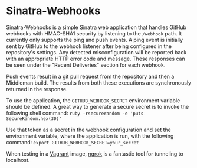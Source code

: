 # Sinatra-Webhooks
Sinatra-Webhooks is a simple Sinatra web application that handles GitHub webhooks with HMAC-SHA1 security by listening to the `/webhook` path. It currently only supports the ping and push events. A ping event is initially sent by GitHub to the webhook listener after being configured in the repository's settings. Any detected misconfiguration will be reported back with an appropriate HTTP error code and message. These responses can be seen under the "Recent Deliveries" section for each webhook.

Push events result in a git pull request from the repository and then a Middleman build. The results from both these executions are synchronously returned in the response.

To use the application, the `GITHUB_WEBHOOK_SECRET` environment variable should be defined. A great way to generate a secure secret is to invoke the following shell command:
`ruby -rsecurerandom -e 'puts SecureRandom.hex(30)'`

Use that token as a secret in the webhook configuration and set the environment variable, where the application is run, with the following command:
`export GITHUB_WEBHOOK_SECRET=your_secret`

When testing in a [Vagrant](https://www.vagrantup.com/) image, [ngrok](https://ngrok.com/) is a fantastic tool for tunneling to localhost.
